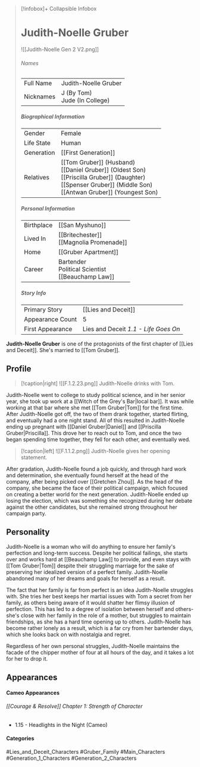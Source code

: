 > [!infobox]+ Collapsible Infobox
> # Judith-Noelle Gruber
> ![[Judith-Noelle Gen 2 V2.png]] 
> ###### Names 
> |  |  | 
> | ---- | ---- | 
> | Full Name | Judith-Noelle Gruber | 
> | Nicknames | J (By Tom)<br>Jude (In College) | 
>
> ##### Biographical Information
> |  |  | 
> | ---- | ---- | 
> | Gender | Female | 
> | Life State | Human |
> | Generation | [[First Generation]] |
> | Relatives | [[Tom Gruber]] (Husband)<br>[[Daniel Gruber]] (Oldest Son)<br>[[Priscilla Gruber]] (Daughter)<br>[[Spenser Gruber]] (Middle Son)<br>[[Antwan Gruber]] (Youngest Son)
> 
> ##### Personal Information
> |  |  | 
> | ---- | ---- | 
> | Birthplace |[[San Myshuno]]| 
> | Lived In |[[Britechester]]<br>[[Magnolia Promenade]]| 
> | Home |[[Gruber Apartment]]| 
> | Career | Bartender<br>Political Scientist<br>[[Beauchamp Law]] | 
> 
> ##### Story Info
> |  |  | 
> | ---- | ---- | 
> | Primary Story | [[Lies and Deceit]] | 
> | Appearance Count | 5 | 
> | First Appearance | Lies and Deceit *1.1 - Life Goes On*

**Judith-Noelle Gruber** is one of the protagonists of the first chapter of [[Lies and Deceit]]. She's married to [[Tom Gruber]].

## Profile
> [!caption|right]
> ![[F.1.2.23.png]] 
> Judith-Noelle drinks with Tom.

Judith-Noelle went to college to study political science, and in her senior year, she took up work at a [[Witch of the Grey's Bar|local bar]]. It was while working at that bar where she met [[Tom Gruber|Tom]] for the first time. After Judith-Noelle got off, the two of them drank together, started flirting, and eventually had a one night stand. All of this resulted in Judith-Noelle ending up pregnant with [[Daniel Gruber|Daniel]] and [[Priscilla Gruber|Priscilla]]. This drove her to reach out to Tom, and once the two began spending time together, they fell for each other, and eventually wed.

> [!caption|left]
> ![[F.1.1.2.png]] 
> Judith-Noelle gives her opening statement.

After gradation, Judith-Noelle found a job quickly, and through hard work and determination, she eventually found herself at the head of the company, after being picked over [[Gretchen Zhou]]. As the head of the company, she became the face of their political campaign, which focused on creating a better world for the next generation. Judith-Noelle ended up losing the election, which was something she recognized during her debate against the other candidates, but she remained strong throughout her campaign party.

## Personality
Judith-Noelle is a woman who will do anything to ensure her family's perfection and long-term success. Despite her political failings, she starts over and works hard at [[Beauchamp Law]] to provide, and even stays with [[Tom Gruber|Tom]] despite their struggling marriage for the sake of preserving her idealized version of a perfect family. Judith-Noelle abandoned many of her dreams and goals for herself as a result.

The fact that her family is far from perfect is an idea Judith-Noelle struggles with. She tries her best keeps her martial issues with Tom a secret from her family, as others being aware of it would shatter her flimsy illusion of perfection. This has led to a degree of isolation between herself and others- she's close with her family in the role of a mother, but struggles to maintain friendships, as she has a hard time opening up to others. Judith-Noelle has become rather lonely as a result, which is a far cry from her bartender days, which she looks back on with nostalgia and regret.

Regardless of her own personal struggles, Judith-Noelle maintains the facade of the chipper mother of four at all hours of the day, and it takes a lot for her to drop it.

## Appearances
#### Cameo Appearances
###### [[Courage & Resolve]] Chapter 1: Strength of Character
- 1.15 - Headlights in the Night (Cameo)

#### Categories
#Lies_and_Deceit_Characters #Gruber_Family #Main_Characters #Generation_1_Characters #Generation_2_Characters